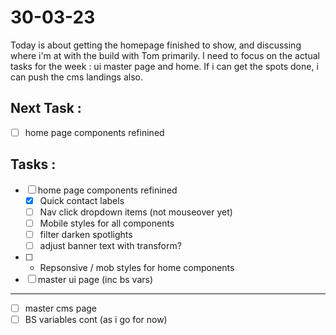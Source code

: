 # 30-03-23

Today is about getting the homepage finished to show, and discussing where i'm at with the build with Tom primarily. I need to focus on the actual tasks for the week : ui master page and home.
If i can get the spots done, i can push the cms landings also.

## Next Task :
- [ ] home page components refinined

## Tasks :
- [ ] home page components refinined
  - [x] Quick contact labels
  - [ ] Nav click dropdown items (not mouseover yet)
  - [ ] Mobile styles for all components
  - [ ] filter darken spotlights
  - [ ] adjust banner text with transform?
- [ ] - Repsonsive / mob styles for home components
- [ ] master ui page (inc bs vars)
---
- [ ] master cms page
- [ ] BS variables cont (as i go for now)
